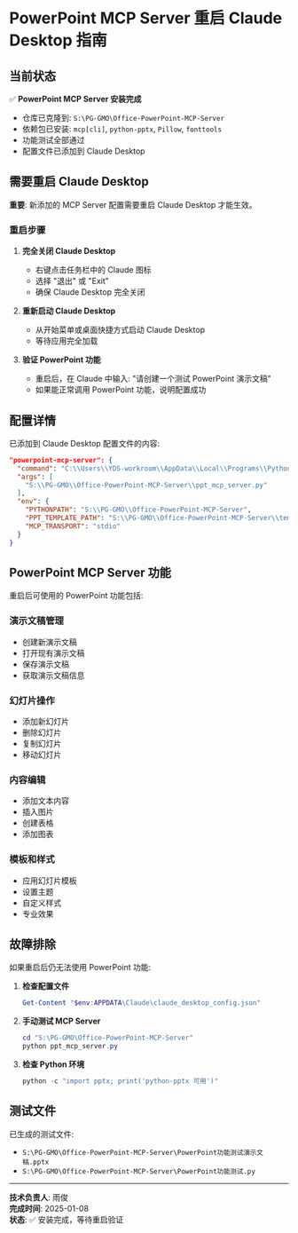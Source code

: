# PowerPoint MCP Server 重启 Claude Desktop 指南

## 当前状态

✅ **PowerPoint MCP Server 安装完成**
- 仓库已克隆到: `S:\PG-GMO\Office-PowerPoint-MCP-Server`
- 依赖包已安装: `mcp[cli]`, `python-pptx`, `Pillow`, `fonttools`
- 功能测试全部通过
- 配置文件已添加到 Claude Desktop

## 需要重启 Claude Desktop

**重要**: 新添加的 MCP Server 配置需要重启 Claude Desktop 才能生效。

### 重启步骤

1. **完全关闭 Claude Desktop**
   - 右键点击任务栏中的 Claude 图标
   - 选择 "退出" 或 "Exit"
   - 确保 Claude Desktop 完全关闭

2. **重新启动 Claude Desktop**
   - 从开始菜单或桌面快捷方式启动 Claude Desktop
   - 等待应用完全加载

3. **验证 PowerPoint 功能**
   - 重启后，在 Claude 中输入: "请创建一个测试 PowerPoint 演示文稿"
   - 如果能正常调用 PowerPoint 功能，说明配置成功

## 配置详情

已添加到 Claude Desktop 配置文件的内容:

```json
"powerpoint-mcp-server": {
  "command": "C:\\Users\\YDS-workroom\\AppData\\Local\\Programs\\Python\\Python313\\python.exe",
  "args": [
    "S:\\PG-GMO\\Office-PowerPoint-MCP-Server\\ppt_mcp_server.py"
  ],
  "env": {
    "PYTHONPATH": "S:\\PG-GMO\\Office-PowerPoint-MCP-Server",
    "PPT_TEMPLATE_PATH": "S:\\PG-GMO\\Office-PowerPoint-MCP-Server\\templates",
    "MCP_TRANSPORT": "stdio"
  }
}
```

## PowerPoint MCP Server 功能

重启后可使用的 PowerPoint 功能包括:

### 演示文稿管理
- 创建新演示文稿
- 打开现有演示文稿
- 保存演示文稿
- 获取演示文稿信息

### 幻灯片操作
- 添加新幻灯片
- 删除幻灯片
- 复制幻灯片
- 移动幻灯片

### 内容编辑
- 添加文本内容
- 插入图片
- 创建表格
- 添加图表

### 模板和样式
- 应用幻灯片模板
- 设置主题
- 自定义样式
- 专业效果

## 故障排除

如果重启后仍无法使用 PowerPoint 功能:

1. **检查配置文件**
   ```powershell
   Get-Content "$env:APPDATA\Claude\claude_desktop_config.json"
   ```

2. **手动测试 MCP Server**
   ```powershell
   cd "S:\PG-GMO\Office-PowerPoint-MCP-Server"
   python ppt_mcp_server.py
   ```

3. **检查 Python 环境**
   ```powershell
   python -c "import pptx; print('python-pptx 可用')"
   ```

## 测试文件

已生成的测试文件:
- `S:\PG-GMO\Office-PowerPoint-MCP-Server\PowerPoint功能测试演示文稿.pptx`
- `S:\PG-GMO\Office-PowerPoint-MCP-Server\PowerPoint功能测试.py`

---

**技术负责人**: 雨俊  
**完成时间**: 2025-01-08  
**状态**: ✅ 安装完成，等待重启验证